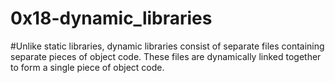# 0x18-dynamic_libraries


#Unlike static libraries, dynamic libraries consist of separate files containing separate pieces of object code. These files are dynamically linked together to form a single piece of object code.
